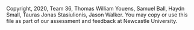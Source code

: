 Copyright, 2020, Team 36, Thomas William Youens, Samuel Ball, Haydn Small, Tauras Jonas Stasiulionis, Jason Walker.
You may copy or use this file as part of our assessment and feedback at Newcastle University.


